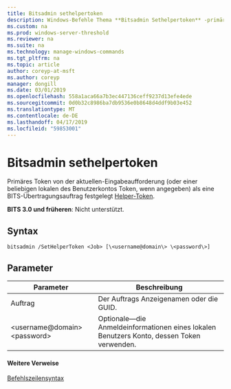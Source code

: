 ```yaml
---
title: Bitsadmin sethelpertoken
description: Windows-Befehle Thema **Bitsadmin Sethelpertoken** -primäres Token von der aktuellen-Eingabeaufforderung (oder einer beliebigen lokalen des Benutzerkontos Token, wenn angegeben) als eine BITS-Übertragungsauftrag Helper Token festgelegt.
ms.custom: na
ms.prod: windows-server-threshold
ms.reviewer: na
ms.suite: na
ms.technology: manage-windows-commands
ms.tgt_pltfrm: na
ms.topic: article
author: coreyp-at-msft
ms.author: coreyp
manager: dongill
ms.date: 03/01/2019
ms.openlocfilehash: 558a1aca66a7b3ec447136ceff9237d13efe4ede
ms.sourcegitcommit: 0d0b32c8986ba7db9536e0b8648d4ddf9b03e452
ms.translationtype: MT
ms.contentlocale: de-DE
ms.lasthandoff: 04/17/2019
ms.locfileid: "59853001"
---
```

# <a name="bitsadmin-sethelpertoken"></a>Bitsadmin sethelpertoken

Primäres Token von der aktuellen-Eingabeaufforderung (oder einer beliebigen lokalen des Benutzerkontos Token, wenn angegeben) als eine BITS-Übertragungsauftrag festgelegt [Helper-Token](/windows/desktop/bits/helper-tokens-for-bits-transfer-jobs).

**BITS 3.0 und früheren**: Nicht unterstützt.

## <a name="syntax"></a>Syntax

```
bitsadmin /SetHelperToken <Job> [\<username@domain\> \<password\>]
```

## <a name="parameters"></a>Parameter

|Parameter|Beschreibung|
|---------|-----------|
|Auftrag|Der Auftrags Anzeigenamen oder die GUID.|
|\<username@domain\> \<password\>|Optionale&mdash;die Anmeldeinformationen eines lokalen Benutzers Konto, dessen Token verwenden.|

#### <a name="additional-references"></a>Weitere Verweise

[Befehlszeilensyntax](command-line-syntax-key.md)

